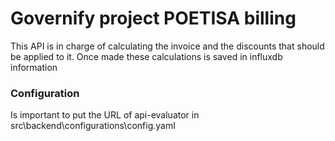 # Governify project POETISA billing

This API is in charge of calculating the invoice and the discounts that should be applied to it. Once made these calculations is saved in influxdb information

### Configuration

Is important to put the URL of api-evaluator in src\backend\configurations\config.yaml
